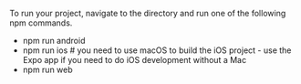 To run your project, navigate to the directory and run one of the following npm commands.

- npm run android
- npm run ios # you need to use macOS to build the iOS project - use the Expo app if you need to do iOS development without a Mac
- npm run web
